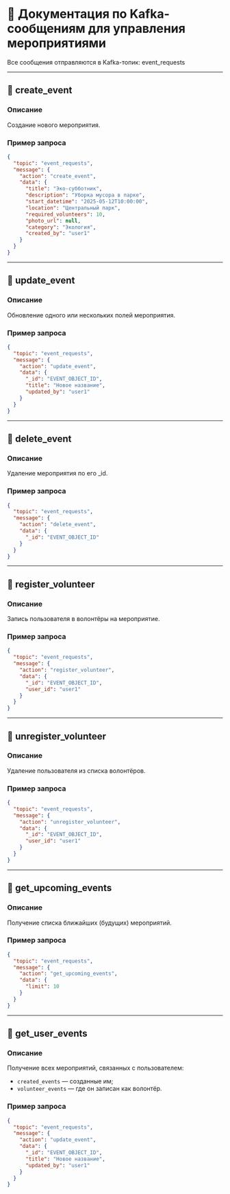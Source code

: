 # 📘 Документация по Kafka-сообщениям для управления мероприятиями

Все сообщения отправляются в Kafka-топик: event_requests


---

## 🔹 create_event

### Описание

Создание нового мероприятия.

### Пример запроса

```json
{
  "topic": "event_requests",
  "message": {
    "action": "create_event",
    "data": {
      "title": "Эко-субботник",
      "description": "Уборка мусора в парке",
      "start_datetime": "2025-05-12T10:00:00",
      "location": "Центральный парк",
      "required_volunteers": 10,
      "photo_url": null,
      "category": "Экология",
      "created_by": "user1"
    }
  }
}
```


---

## 🔹 update_event

### Описание

Обновление одного или нескольких полей мероприятия.

### Пример запроса

```json
{
  "topic": "event_requests",
  "message": {
    "action": "update_event",
    "data": {
      "_id": "EVENT_OBJECT_ID",
      "title": "Новое название",
      "updated_by": "user1"
    }
  }
}
```


---

## 🔹 delete_event

### Описание

Удаление мероприятия по его _id.

### Пример запроса

```json
{
  "topic": "event_requests",
  "message": {
    "action": "delete_event",
    "data": {
      "_id": "EVENT_OBJECT_ID"
    }
  }
}
```


---

## 🔹 register_volunteer

### Описание

Запись пользователя в волонтёры на мероприятие.

### Пример запроса

```json
{
  "topic": "event_requests",
  "message": {
    "action": "register_volunteer",
    "data": {
      "_id": "EVENT_OBJECT_ID",
      "user_id": "user1"
    }
  }
}
```


---

## 🔹 unregister_volunteer

### Описание

Удаление пользователя из списка волонтёров.

### Пример запроса

```json
{
  "topic": "event_requests",
  "message": {
    "action": "unregister_volunteer",
    "data": {
      "_id": "EVENT_OBJECT_ID",
      "user_id": "user1"
    }
  }
}
```


---

## 🔹 get_upcoming_events

### Описание

Получение списка ближайших (будущих) мероприятий.

### Пример запроса

```json
{
  "topic": "event_requests",
  "message": {
    "action": "get_upcoming_events",
    "data": {
      "limit": 10
    }
  }
}
```


---

## 🔹 get_user_events

### Описание

Получение всех мероприятий, связанных с пользователем:

* `created_events` — созданные им;
* `volunteer_events` — где он записан как волонтёр.

### Пример запроса

```json
{
  "topic": "event_requests",
  "message": {
    "action": "update_event",
    "data": {
      "_id": "EVENT_OBJECT_ID",
      "title": "Новое название",
      "updated_by": "user1"
    }
  }
}
```














